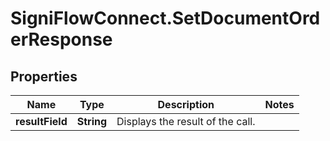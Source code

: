 # SigniFlowConnect.SetDocumentOrderResponse

## Properties

Name | Type | Description | Notes
------------ | ------------- | ------------- | -------------
**resultField** | **String** | Displays the result of the call. | 


